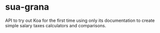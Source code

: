 # sua-grana
API to try out Koa for the first time using only its documentation to create simple salary taxes calculators and comparisons.

